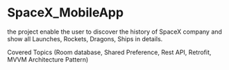 # SpaceX_MobileApp

the project enable the user to discover the history of SpaceX company and show all Launches, Rockets, Dragons, Ships in details.

Covered Topics (Room database, Shared Preference, Rest API, Retrofit, MVVM Architecture Pattern)
